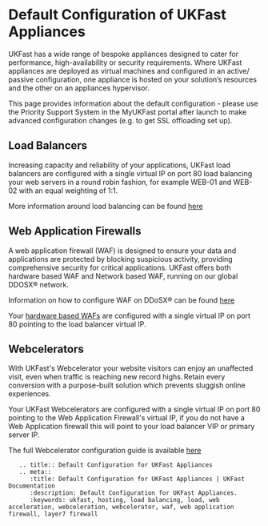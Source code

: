 # Default Configuration of UKFast Appliances

UKFast has a wide range of bespoke appliances designed to cater for performance, high-availability or security requirements. Where UKFast appliances are deployed as virtual machines and configured in an active/ passive configuration, one appliance is hosted on your solution’s resources and the other on an appliances hypervisor.

This page provides information about the default configuration - please use the Priority Support System in the MyUKFast portal after launch to make advanced configuration changes (e.g. to get SSL offloading set up).

## Load Balancers
Increasing capacity and reliability of your applications, UKFast load balancers are configured with a single virtual IP on port 80 load balancing your web servers in a round robin fashion, for example WEB-01 and WEB-02 with an equal weighting of 1:1. 

More information around load balancing can be found [here](/network/loadbalancing/index)

## Web Application Firewalls

A web application firewall (WAF) is designed to ensure your data and applications are protected by blocking suspicious activity, providing comprehensive security for critical applications. UKFast offers both hardware based WAF and Network based WAF, running on our global DDOSX® network. 

Information on how to configure WAF on DDoSX® can be found [here](/security/ddos/wafsettings)

Your [hardware based WAFs](/security/webapplicationfirewall/whatisawaf) are configured with a single virtual IP on port 80 pointing to the load balancer virtual IP. 

## Webcelerators

With UKFast's Webcelerator your website visitors can enjoy an unaffected visit, even when traffic is reaching new record highs. Retain every conversion with a purpose-built solution which prevents sluggish online experiences. 

Your UKFast Webcelerators are configured with a single virtual IP on port 80 pointing to the Web Application Firewall's virtual IP, if you do not have a Web Application firewall this will point to your load balancer VIP or primary server IP.

The full Webcelerator configuration guide is available [here](/webcel/index)

```eval_rst
   .. title:: Default Configuration for UKFast Appliances
   .. meta::
      :title: Default Configuration for UKFast Appliances | UKFast Documentation
      :description: Default Configuration for UKFast Appliances.
      :keywords: ukfast, hosting, load balancing, load, web acceleration, webceleration, webcelerator, waf, web application firewall, layer7 firewall
```
